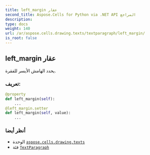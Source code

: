 ```yaml
---
title: left_margin عقار
second_title: Aspose.Cells for Python via .NET API المراجع
description:
type: docs
weight: 140
url: /ar/aspose.cells.drawing.texts/textparagraph/left_margin/
is_root: false
---
```

##  left_margin عقار

يحدد الهامش الأيسر للفقرة.
###  تعريف:
```python
@property
def left_margin(self):
    ...
@left_margin.setter
def left_margin(self, value):
    ...
```

###  أنظر أيضا
* الوحدة [`aspose.cells.drawing.texts`](../../)
* فئة [`TextParagraph`](/cells/python-net/ar/aspose.cells.drawing.texts/textparagraph)
